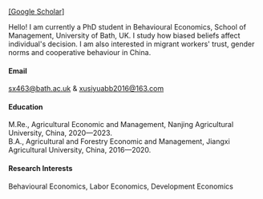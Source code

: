 
[[Google Scholar]](https://scholar.google.com/citations?user=uHh_dAQAAAAJ&hl=zh-CN)

Hello! I am currently a PhD student in Behavioural Economics, School of Management, University of Bath, UK. I study how biased beliefs affect individual's decision. I am also interested in migrant workers' trust, gender norms and cooperative behaviour in China.

#### Email
sx463@bath.ac.uk & xusiyuabb2016@163.com

#### Education
M.Re., Agricultural Economic and Management, Nanjing Agricultural University, China, 2020—2023.\
B.A., Agricultural and Forestry Economic and Management, Jiangxi Agricultural University, China, 2016—2020.

#### Research Interests
 Behavioural Economics, Labor Economics, Development Economics

